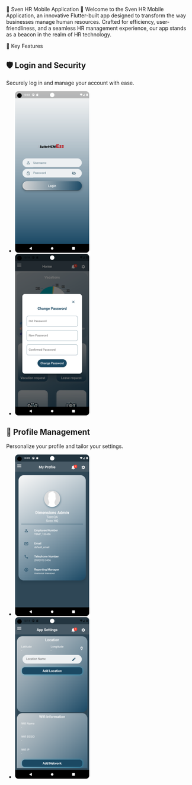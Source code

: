 🌟 Sven HR Mobile Application 🌟
Welcome to the Sven HR Mobile Application, an innovative Flutter-built app designed to transform the way businesses manage human resources. Crafted for efficiency, user-friendliness, and a seamless HR management experience, our app stands as a beacon in the realm of HR technology.


🚀 Key Features
## 🛡️ **Login and Security**
Securely log in and manage your account with ease.
- <img src="screenshots/login.png" alt="Login" width="200"/>
- <img src="screenshots/change password dialog.png" alt="Change Password" width="200"/>

## 👤 **Profile Management**
Personalize your profile and tailor your settings.
- <img src="screenshots/profile.png" alt="Profile" width="200"/>
- <img src="screenshots/settings.png" alt="Settings" width="200"/>
